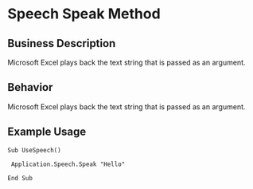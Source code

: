 # Speech Speak Method

## Business Description
Microsoft Excel plays back the text string that is passed as an argument.

## Behavior
Microsoft Excel plays back the text string that is passed as an argument.

## Example Usage
```vba
Sub UseSpeech() 
 
 Application.Speech.Speak "Hello" 
 
End Sub
```